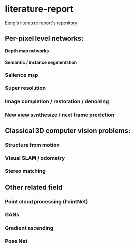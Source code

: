 # literature-report
Eeng's literature report's repository


## Per-pixel level networks:
#### Depth map networks
#### Semantic / instance segmentation
### Salience map
### Super resolution
### Image completion / restoration / denoising
### New view synthesize / next frame prediction

## Classical 3D computer vision problems:
### Structure from motion
### Visual SLAM / odometry
### Stereo matching

## Other related field
### Point cloud processing (PointNet)
### GANs
### Gradient ascending
### Pose Net
